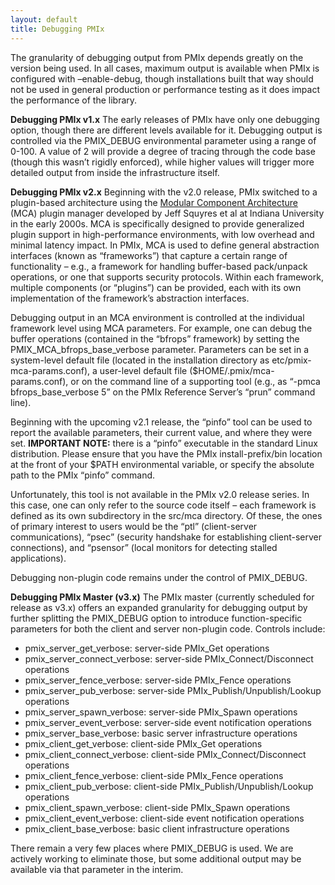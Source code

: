 ```yaml
---
layout: default
title: Debugging PMIx
---
```


The granularity of debugging output from PMIx depends greatly on the
version being used. In all cases, maximum output is available when PMIx
is configured with –enable-debug, though installations built that way
should not be used in general production or performance testing as it
does impact the performance of the library.

**Debugging PMIx v1.x**
The early releases of PMIx have only one debugging option, though there
are different levels available for it. Debugging output is controlled
via the PMIX\_DEBUG environmental parameter using a range of 0-100. A
value of 2 will provide a degree of tracing through the code base
(though this wasn’t rigidly enforced), while higher values will trigger
more detailed output from inside the infrastructure itself.

**Debugging PMIx v2.x**
Beginning with the v2.0 release, PMIx switched to a plugin-based
architecture using the [Modular Component
Architecture](http://www.aosabook.org/en/openmpi.html) (MCA) plugin
manager developed by Jeff Squyres et al at Indiana University in the
early 2000s. MCA is specifically designed to provide generalized plugin
support in high-performance environments, with low overhead and minimal
latency impact. In PMIx, MCA is used to define general abstraction
interfaces (known as “frameworks”) that capture a certain range of
functionality – e.g., a framework for handling buffer-based pack/unpack
operations, or one that supports security protocols. Within each
framework, multiple components (or “plugins”) can be provided, each with
its own implementation of the framework’s abstraction interfaces.

Debugging output in an MCA environment is controlled at the individual
framework level using MCA parameters. For example, one can debug the
buffer operations (contained in the “bfrops” framework) by setting the
PMIX\_MCA\_bfrops\_base\_verbose parameter. Parameters can be set in a
system-level default file (located in the installation directory as
etc/pmix-mca-params.conf), a user-level default file
($HOME/.pmix/mca-params.conf), or on the command line of a supporting
tool (e.g., as “-pmca bfrops\_base\_verbose 5” on the PMIx Reference
Server’s “prun” command line).

Beginning with the upcoming v2.1 release, the “pinfo” tool can be used
to report the available parameters, their current value, and where they
were set. **IMPORTANT NOTE:** there is a “pinfo” executable in the
standard Linux distribution. Please ensure that you have the PMIx
install-prefix/bin location at the front of your $PATH environmental
variable, or specify the absolute path to the PMIx “pinfo” command.

Unfortunately, this tool is not available in the PMIx v2.0 release
series. In this case, one can only refer to the source code itself –
each framework is defined as its own subdirectory in the src/mca
directory. Of these, the ones of primary interest to users would be the
“ptl” (client-server communications), “psec” (security handshake for
establishing client-server connections), and “psensor” (local monitors
for detecting stalled applications).

Debugging non-plugin code remains under the control of PMIX\_DEBUG.

**Debugging PMIx Master (v3.x)**
The PMIx master (currently scheduled for release as v3.x) offers an
expanded granularity for debugging output by further splitting the
PMIX\_DEBUG option to introduce function-specific parameters for both
the client and server non-plugin code. Controls include:

-   pmix\_server\_get\_verbose: server-side PMIx\_Get operations
-   pmix\_server\_connect\_verbose: server-side PMIx\_Connect/Disconnect
    operations
-   pmix\_server\_fence\_verbose: server-side PMIx\_Fence operations
-   pmix\_server\_pub\_verbose: server-side
    PMIx\_Publish/Unpublish/Lookup operations
-   pmix\_server\_spawn\_verbose: server-side PMIx\_Spawn operations
-   pmix\_server\_event\_verbose: server-side event notification
    operations
-   pmix\_server\_base\_verbose: basic server infrastructure operations
-   pmix\_client\_get\_verbose: client-side PMIx\_Get operations
-   pmix\_client\_connect\_verbose: client-side PMIx\_Connect/Disconnect
    operations
-   pmix\_client\_fence\_verbose: client-side PMIx\_Fence operations
-   pmix\_client\_pub\_verbose: client-side
    PMIx\_Publish/Unpublish/Lookup operations
-   pmix\_client\_spawn\_verbose: client-side PMIx\_Spawn operations
-   pmix\_client\_event\_verbose: client-side event notification
    operations
-   pmix\_client\_base\_verbose: basic client infrastructure operations

There remain a very few places where PMIX\_DEBUG is used. We are
actively working to eliminate those, but some additional output may be
available via that parameter in the interim.

